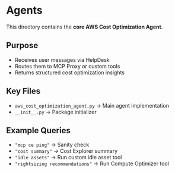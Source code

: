 # Agents

This directory contains the **core AWS Cost Optimization Agent**.

## Purpose

- Receives user messages via HelpDesk
- Routes them to MCP Proxy or custom tools
- Returns structured cost optimization insights

## Key Files

- `aws_cost_optimization_agent.py` → Main agent implementation
- `__init__.py` → Package initializer

## Example Queries

- `"mcp ce ping"` → Sanity check
- `"cost summary"` → Cost Explorer summary
- `"idle assets"` → Run custom idle asset tool
- `"rightsizing recommendations"` → Run Compute Optimizer tool